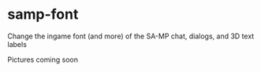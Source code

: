 samp-font
=========

Change the ingame font (and more) of the SA-MP chat, dialogs, and 3D text labels

Pictures coming soon